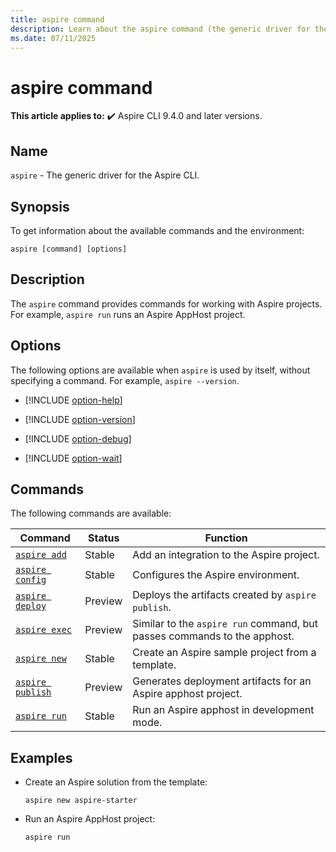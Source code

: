 ```yaml
---
title: aspire command
description: Learn about the aspire command (the generic driver for the Aspire CLI) and its usage.
ms.date: 07/11/2025
---
```

# aspire command

**This article applies to:** ✔️ Aspire CLI 9.4.0 and later versions.

## Name

`aspire` - The generic driver for the Aspire CLI.

## Synopsis

To get information about the available commands and the environment:

```dotnetcli
aspire [command] [options]
```

## Description

The `aspire` command provides commands for working with Aspire projects. For example, `aspire run` runs an Aspire AppHost project.

## Options

The following options are available when `aspire` is used by itself, without specifying a command. For example, `aspire --version`.

- [!INCLUDE [option-help](includes/option-help.md)]

- [!INCLUDE [option-version](includes/option-version.md)]

- [!INCLUDE [option-debug](includes/option-debug.md)]

- [!INCLUDE [option-wait](includes/option-wait.md)]

## Commands

The following commands are available:

| Command                                          | Status  | Function                                                                 |
|--------------------------------------------------|---------|--------------------------------------------------------------------------|
| [`aspire add`](aspire-add.md)                    | Stable  | Add an integration to the Aspire project.                                |
| [`aspire config`](aspire-config.md)              | Stable  | Configures the Aspire environment.                                       |
| [`aspire deploy`](aspire-deploy.md)              | Preview | Deploys the artifacts created by `aspire publish`.                       |
| [`aspire exec`](aspire-exec.md)                  | Preview | Similar to the `aspire run` command, but passes commands to the apphost. |
| [`aspire new`](aspire-new.md)                    | Stable  | Create an Aspire sample project from a template.                         |
| [`aspire publish`](aspire-publish.md)            | Preview | Generates deployment artifacts for an Aspire apphost project.            |
| [`aspire run`](aspire-run.md)                    | Stable  | Run an Aspire apphost in development mode.                               |

<!-- These commands aren't used yet

| `aspire init`                                            | Future  | ... |

-->

## Examples

- Create an Aspire solution from the template:

  ```Command
  aspire new aspire-starter
  ```

- Run an Aspire AppHost project:

  ```Command
  aspire run
  ```
